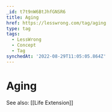 ```yaml
---
_id: t7t9nW6BtJhfGNSR6
title: Aging
href: https://lesswrong.com/tag/aging
type: tag
tags:
  - LessWrong
  - Concept
  - Tag
synchedAt: '2022-08-29T11:05:05.864Z'
---
```

# Aging

See also: [[Life Extension]]